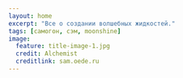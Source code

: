 ```yaml
---
layout: home
excerpt: "Все о создании волшебных жидкостей."
tags: [самогон, сэм, moonshine]
image:
  feature: title-image-1.jpg
  credit: Alchemist
  creditlink: sam.oede.ru
---
```

